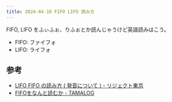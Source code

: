 ```yaml
---
title: 2024-04-19 FIFO LIFO 読み方
---
```


FIFO, LIFO をふぃふぉ、りふぉとか読んじゃうけど英語読みはこう。

- FIFO: ファイフォ
- LIFO: ライフォ

## 参考

- [LIFO FIFO の読み方 ( 発音について ) - リジェクト東京](https://reject.tokyo/how-to-pronounce-filo-lifo/)
- [FIFOをなんと読むか - TAMALOG](https://tamanobi.hatenablog.com/entry/2015/08/07/015839)

